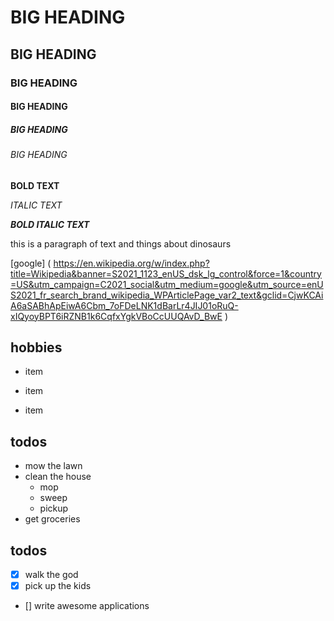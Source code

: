 # BIG HEADING

## BIG HEADING

### BIG HEADING

#### BIG HEADING

##### BIG HEADING

###### BIG HEADING

**BOLD TEXT**

_ITALIC TEXT_

**_BOLD ITALIC TEXT_**

this is a paragraph of text and things about dinosaurs

[google] ( https://en.wikipedia.org/w/index.php?title=Wikipedia&banner=S2021_1123_enUS_dsk_lg_control&force=1&country=US&utm_campaign=C2021_social&utm_medium=google&utm_source=enUS2021_fr_search_brand_wikipedia_WPArticlePage_var2_text&gclid=CjwKCAiA6aSABhApEiwA6Cbm_7oFDeLNK1dBarLr4JIJ01oRuQ-xIQyoyBPT6iRZNB1k6CqfxYgkVBoCcUUQAvD_BwE )

## hobbies

* item

* item

* item

## todos
- mow the lawn
- clean the house
    - mop
    - sweep
    - pickup
- get groceries

## todos

- [x] walk the god
- [x] pick up the kids
- [] write awesome applications